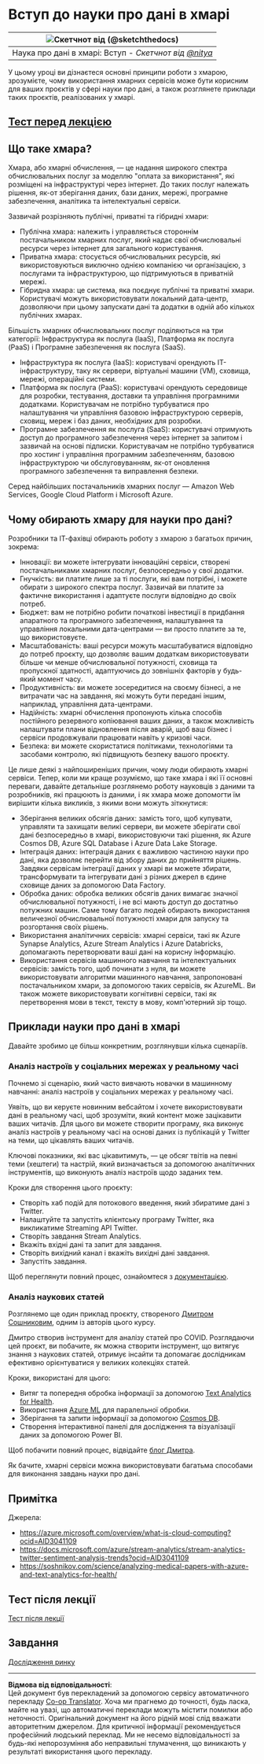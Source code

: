 <!--
CO_OP_TRANSLATOR_METADATA:
{
  "original_hash": "408c55cab2880daa4e78616308bd5db7",
  "translation_date": "2025-08-30T17:48:59+00:00",
  "source_file": "5-Data-Science-In-Cloud/17-Introduction/README.md",
  "language_code": "uk"
}
-->
# Вступ до науки про дані в хмарі

|![Скетчнот від [(@sketchthedocs)](https://sketchthedocs.dev)](../../sketchnotes/17-DataScience-Cloud.png)|
|:---:|
| Наука про дані в хмарі: Вступ - _Скетчнот від [@nitya](https://twitter.com/nitya)_ |

У цьому уроці ви дізнаєтеся основні принципи роботи з хмарою, зрозумієте, чому використання хмарних сервісів може бути корисним для ваших проєктів у сфері науки про дані, а також розглянете приклади таких проєктів, реалізованих у хмарі.

## [Тест перед лекцією](https://purple-hill-04aebfb03.1.azurestaticapps.net/quiz/32)

## Що таке хмара?

Хмара, або хмарні обчислення, — це надання широкого спектра обчислювальних послуг за моделлю "оплата за використання", які розміщені на інфраструктурі через інтернет. До таких послуг належать рішення, як-от зберігання даних, бази даних, мережі, програмне забезпечення, аналітика та інтелектуальні сервіси.

Зазвичай розрізняють публічні, приватні та гібридні хмари:

* Публічна хмара: належить і управляється стороннім постачальником хмарних послуг, який надає свої обчислювальні ресурси через інтернет для загального користування.
* Приватна хмара: стосується обчислювальних ресурсів, які використовуються виключно однією компанією чи організацією, з послугами та інфраструктурою, що підтримуються в приватній мережі.
* Гібридна хмара: це система, яка поєднує публічні та приватні хмари. Користувачі можуть використовувати локальний дата-центр, дозволяючи при цьому запускати дані та додатки в одній або кількох публічних хмарах.

Більшість хмарних обчислювальних послуг поділяються на три категорії: Інфраструктура як послуга (IaaS), Платформа як послуга (PaaS) і Програмне забезпечення як послуга (SaaS).

* Інфраструктура як послуга (IaaS): користувачі орендують ІТ-інфраструктуру, таку як сервери, віртуальні машини (VM), сховища, мережі, операційні системи.
* Платформа як послуга (PaaS): користувачі орендують середовище для розробки, тестування, доставки та управління програмними додатками. Користувачам не потрібно турбуватися про налаштування чи управління базовою інфраструктурою серверів, сховищ, мереж і баз даних, необхідних для розробки.
* Програмне забезпечення як послуга (SaaS): користувачі отримують доступ до програмного забезпечення через інтернет за запитом і зазвичай на основі підписки. Користувачам не потрібно турбуватися про хостинг і управління програмним забезпеченням, базовою інфраструктурою чи обслуговуванням, як-от оновлення програмного забезпечення та виправлення безпеки.

Серед найбільших постачальників хмарних послуг — Amazon Web Services, Google Cloud Platform і Microsoft Azure.

## Чому обирають хмару для науки про дані?

Розробники та ІТ-фахівці обирають роботу з хмарою з багатьох причин, зокрема:

* Інновації: ви можете інтегрувати інноваційні сервіси, створені постачальниками хмарних послуг, безпосередньо у свої додатки.
* Гнучкість: ви платите лише за ті послуги, які вам потрібні, і можете обирати з широкого спектра послуг. Зазвичай ви платите за фактичне використання і адаптуєте послуги відповідно до своїх потреб.
* Бюджет: вам не потрібно робити початкові інвестиції в придбання апаратного та програмного забезпечення, налаштування та управління локальними дата-центрами — ви просто платите за те, що використовуєте.
* Масштабованість: ваші ресурси можуть масштабуватися відповідно до потреб проєкту, що дозволяє вашим додаткам використовувати більше чи менше обчислювальної потужності, сховища та пропускної здатності, адаптуючись до зовнішніх факторів у будь-який момент часу.
* Продуктивність: ви можете зосередитися на своєму бізнесі, а не витрачати час на завдання, які можуть бути передані іншим, наприклад, управління дата-центрами.
* Надійність: хмарні обчислення пропонують кілька способів постійного резервного копіювання ваших даних, а також можливість налаштувати плани відновлення після аварій, щоб ваш бізнес і сервіси продовжували працювати навіть у кризові часи.
* Безпека: ви можете скористатися політиками, технологіями та засобами контролю, які підвищують безпеку вашого проєкту.

Це лише деякі з найпоширеніших причин, чому люди обирають хмарні сервіси. Тепер, коли ми краще розуміємо, що таке хмара і які її основні переваги, давайте детальніше розглянемо роботу науковців з даними та розробників, які працюють із даними, і як хмара може допомогти їм вирішити кілька викликів, з якими вони можуть зіткнутися:

* Зберігання великих обсягів даних: замість того, щоб купувати, управляти та захищати великі сервери, ви можете зберігати свої дані безпосередньо в хмарі, використовуючи такі рішення, як Azure Cosmos DB, Azure SQL Database і Azure Data Lake Storage.
* Інтеграція даних: інтеграція даних є важливою частиною науки про дані, яка дозволяє перейти від збору даних до прийняття рішень. Завдяки сервісам інтеграції даних у хмарі ви можете збирати, трансформувати та інтегрувати дані з різних джерел в єдине сховище даних за допомогою Data Factory.
* Обробка даних: обробка великих обсягів даних вимагає значної обчислювальної потужності, і не всі мають доступ до достатньо потужних машин. Саме тому багато людей обирають використання величезної обчислювальної потужності хмари для запуску та розгортання своїх рішень.
* Використання аналітичних сервісів: хмарні сервіси, такі як Azure Synapse Analytics, Azure Stream Analytics і Azure Databricks, допомагають перетворювати ваші дані на корисну інформацію.
* Використання сервісів машинного навчання та інтелектуальних сервісів: замість того, щоб починати з нуля, ви можете використовувати алгоритми машинного навчання, запропоновані постачальником хмари, за допомогою таких сервісів, як AzureML. Ви також можете використовувати когнітивні сервіси, такі як перетворення мови в текст, тексту в мову, комп'ютерний зір тощо.

## Приклади науки про дані в хмарі

Давайте зробимо це більш конкретним, розглянувши кілька сценаріїв.

### Аналіз настроїв у соціальних мережах у реальному часі

Почнемо зі сценарію, який часто вивчають новачки в машинному навчанні: аналіз настроїв у соціальних мережах у реальному часі.

Уявіть, що ви керуєте новинним вебсайтом і хочете використовувати дані в реальному часі, щоб зрозуміти, який контент може зацікавити ваших читачів. Для цього ви можете створити програму, яка виконує аналіз настроїв у реальному часі на основі даних із публікацій у Twitter на теми, що цікавлять ваших читачів.

Ключові показники, які вас цікавитимуть, — це обсяг твітів на певні теми (хештеги) та настрій, який визначається за допомогою аналітичних інструментів, що виконують аналіз настроїв щодо заданих тем.

Кроки для створення цього проєкту:

* Створіть хаб подій для потокового введення, який збиратиме дані з Twitter.
* Налаштуйте та запустіть клієнтську програму Twitter, яка викликатиме Streaming API Twitter.
* Створіть завдання Stream Analytics.
* Вкажіть вхідні дані та запит для завдання.
* Створіть вихідний канал і вкажіть вихідні дані завдання.
* Запустіть завдання.

Щоб переглянути повний процес, ознайомтеся з [документацією](https://docs.microsoft.com/azure/stream-analytics/stream-analytics-twitter-sentiment-analysis-trends?WT.mc_id=academic-77958-bethanycheum&ocid=AID30411099).

### Аналіз наукових статей

Розглянемо ще один приклад проєкту, створеного [Дмитром Сошниковим](http://soshnikov.com), одним із авторів цього курсу.

Дмитро створив інструмент для аналізу статей про COVID. Розглядаючи цей проєкт, ви побачите, як можна створити інструмент, що витягує знання з наукових статей, отримує інсайти та допомагає дослідникам ефективно орієнтуватися у великих колекціях статей.

Кроки, використані для цього:

* Витяг та попередня обробка інформації за допомогою [Text Analytics for Health](https://docs.microsoft.com/azure/cognitive-services/text-analytics/how-tos/text-analytics-for-health?WT.mc_id=academic-77958-bethanycheum&ocid=AID3041109).
* Використання [Azure ML](https://azure.microsoft.com/services/machine-learning?WT.mc_id=academic-77958-bethanycheum&ocid=AID3041109) для паралельної обробки.
* Зберігання та запити інформації за допомогою [Cosmos DB](https://azure.microsoft.com/services/cosmos-db?WT.mc_id=academic-77958-bethanycheum&ocid=AID3041109).
* Створення інтерактивної панелі для дослідження та візуалізації даних за допомогою Power BI.

Щоб побачити повний процес, відвідайте [блог Дмитра](https://soshnikov.com/science/analyzing-medical-papers-with-azure-and-text-analytics-for-health/).

Як бачите, хмарні сервіси можна використовувати багатьма способами для виконання завдань науки про дані.

## Примітка

Джерела:
* https://azure.microsoft.com/overview/what-is-cloud-computing?ocid=AID3041109  
* https://docs.microsoft.com/azure/stream-analytics/stream-analytics-twitter-sentiment-analysis-trends?ocid=AID3041109  
* https://soshnikov.com/science/analyzing-medical-papers-with-azure-and-text-analytics-for-health/  

## Тест після лекції

[Тест після лекції](https://purple-hill-04aebfb03.1.azurestaticapps.net/quiz/33)

## Завдання

[Дослідження ринку](assignment.md)

---

**Відмова від відповідальності**:  
Цей документ був перекладений за допомогою сервісу автоматичного перекладу [Co-op Translator](https://github.com/Azure/co-op-translator). Хоча ми прагнемо до точності, будь ласка, майте на увазі, що автоматичні переклади можуть містити помилки або неточності. Оригінальний документ на його рідній мові слід вважати авторитетним джерелом. Для критичної інформації рекомендується професійний людський переклад. Ми не несемо відповідальності за будь-які непорозуміння або неправильні тлумачення, що виникають у результаті використання цього перекладу.